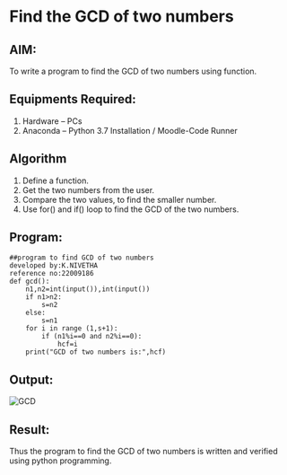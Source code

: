 # Find the GCD of two numbers

## AIM:
To write a program to find the GCD of two numbers using function.

## Equipments Required:
1. Hardware – PCs
2. Anaconda – Python 3.7 Installation / Moodle-Code Runner

## Algorithm
1. Define a function.
2. Get the two numbers from the user.
3. Compare the two values, to find the smaller number.
4. Use for() and if() loop to find the GCD of the two numbers.

## Program:
```
##program to find GCD of two numbers
developed by:K.NIVETHA
reference no:22009186
def gcd():
    n1,n2=int(input()),int(input())
    if n1>n2:
        s=n2
    else:
        s=n1
    for i in range (1,s+1):
        if (n1%i==0 and n2%i==0):
            hcf=i
    print("GCD of two numbers is:",hcf)
```




## Output:
![GCD](https://user-images.githubusercontent.com/119559844/214958284-c3cad035-67ae-47e4-8ad7-51a2541c315c.png)

## Result:
Thus the program to find the GCD of two numbers is written and verified using python programming.

